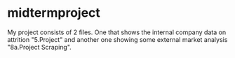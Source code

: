 # midtermproject
My project consists of 2 files. One that shows the internal company data on attrition "5.Project" and another one showing some external market analysis "8a.Project Scraping".





